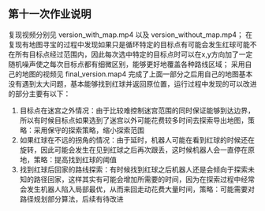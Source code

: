 第十一次作业说明
---
复现视频分别见 version\_with\_map.mp4 以及 version\_without\_map.mp4；
在复现有地图寻宝的过程中发现如果只是循环特定的目标点有可能会发生红球可能不在所有目标点经过范围内，因此每次选中特定的目标点时可以在x,y方向加了一定随机噪声使之每次目标点都有细微区别，能够更好地覆盖各种路线区域；
采用自己的地图的视频见 final\_version.map4
完成了上面一部分之后用自己的地图基本没有遇到太大问题，基本能够找到红球并返回原位置，运行过程中发现的可以改进的部分主要有以下：
1. 目标点在迷宫之外情况：由于比较难控制迷宫范围的同时保证能够到达边界，所以有时候目标点如果选到了迷宫以外可能花费较多时间去探索导出地图，策略：采用保守的探索策略，缩小探索范围
2. 如果红球在不远的拐角的情况：由于延时，机器人可能在看到红球的时候还在旋转，因此可能会发生在见到红球之后再次跟丢，这时候机器人会一直停在原地，策略：提高找到红球的阈值
3. 找到红球后回家的路线探索：有时候找到红球之后机器人还是会倾向于探索未知的路径回家，这样其实有可能会增加所需要的时间，因为在探索过程中经常会发生机器人陷入局部最优，从而来回走动花费大量时间，策略：可能需要对路径规划部分算法，后续有待改进
